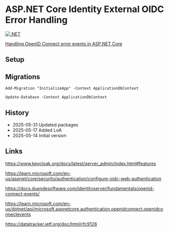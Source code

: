# ASP.NET Core Identity External OIDC Error Handling

[![.NET](https://github.com/damienbod/IdentityExternalErrorHandling/actions/workflows/dotnet.yml/badge.svg)](https://github.com/damienbod/IdentityExternalErrorHandling/actions/workflows/dotnet.yml)

[Handling OpenID Connect error events in ASP.NET Core](https://damienbod.com/2025/06/02/handling-openid-connect-error-events-in-asp-net-core/)

## Setup

## Migrations

```
Add-Migration "InitializeApp" -Context ApplicationDbContext
```

```
Update-Database -Context ApplicationDbContext
```

## History

- 2025-05-31 Updated packages
- 2025-05-17 Added LoA
- 2025-05-14 Initial version

## Links

https://www.keycloak.org/docs/latest/server_admin/index.html#features

https://learn.microsoft.com/en-us/aspnet/core/security/authentication/configure-oidc-web-authentication

https://docs.duendesoftware.com/identityserver/fundamentals/openid-connect-events/

https://learn.microsoft.com/en-us/dotnet/api/microsoft.aspnetcore.authentication.openidconnect.openidconnectevents

https://datatracker.ietf.org/doc/html/rfc9126
